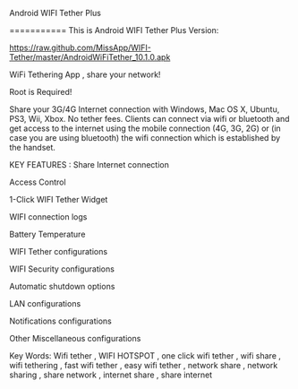 Android WIFI Tether Plus

===========
This is Android WIFI Tether Plus Version:

https://raw.github.com/MissApp/WIFI-Tether/master/AndroidWiFiTether_10.1.0.apk

WiFi Tethering App , share your network!

Root is Required!

Share your 3G/4G Internet connection with Windows, Mac OS X, Ubuntu, PS3, Wii, Xbox. No tether fees.
Clients can connect via wifi or bluetooth and get access to the internet using the mobile connection (4G, 3G, 2G) or (in case you are using bluetooth) the wifi connection which is established by the handset.


KEY FEATURES :
Share Internet connection

Access Control

1-Click WIFI Tether Widget

WIFI connection logs

Battery Temperature

WIFI Tether configurations

WIFI Security configurations

Automatic shutdown options

LAN configurations

Notifications configurations

Other Miscellaneous configurations


















Key Words:
Wifi tether , WIFI HOTSPOT , one click wifi tether , wifi share , wifi tethering , fast wifi tether , easy wifi tether , network share , network sharing , share network , internet share , share internet
